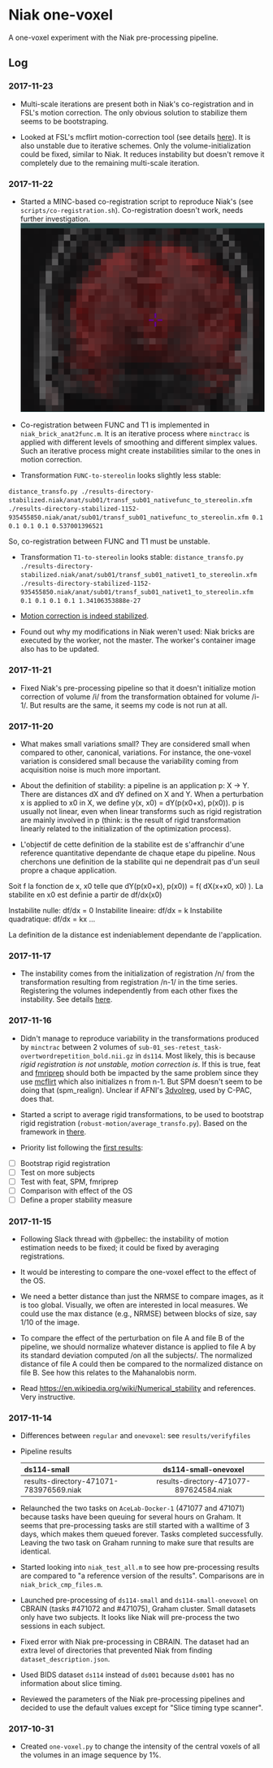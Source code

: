 # Niak one-voxel

A one-voxel experiment with the Niak pre-processing pipeline.

## Log

### 2017-11-23

* Multi-scale iterations are present both in Niak's co-registration
  and in FSL's motion correction. The only obvious solution to
  stabilize them seems to be bootstraping. 

* Looked at FSL's mcflirt motion-correction tool (see details
  [here](https://github.com/glatard/one-voxel/tree/master/mcflirt)). It
  is also unstable due to iterative schemes. Only the
  volume-initialization could be fixed, similar to Niak. It reduces
  instability but doesn't remove it completely due to the remaining
  multi-scale iteration.

### 2017-11-22

* Started a MINC-based co-registration script to reproduce Niak's (see
  `scripts/co-registration.sh`). Co-registration doesn't work, needs further investigation.
  ![failed-registration](https://github.com/glatard/one-voxel/raw/master/co-registration/failed.png)

* Co-registration between FUNC and T1 is implemented in
  `niak_brick_anat2func.m`. It is an iterative process where
  `minctracc` is applied with different levels of smoothing and
  different simplex values. Such an iterative process might create
  instabilities similar to the ones in motion correction. 

* Transformation `FUNC-to-stereolin` looks slightly less stable:

`
 distance_transfo.py ./results-directory-stabilized.niak/anat/sub01/transf_sub01_nativefunc_to_stereolin.xfm ./results-directory-stabilized-1152-935455850.niak/anat/sub01/transf_sub01_nativefunc_to_stereolin.xfm 0.1 0.1 0.1 0.1
0.537001396521
`

So, co-registration between FUNC and T1 must be unstable.

* Transformation `T1-to-stereolin` looks stable:
`
distance_transfo.py ./results-directory-stabilized.niak/anat/sub01/transf_sub01_nativet1_to_stereolin.xfm ./results-directory-stabilized-1152-935455850.niak/anat/sub01/transf_sub01_nativet1_to_stereolin.xfm 0.1 0.1 0.1 0.1
1.34106353888e-27
`

* [Motion correction is indeed
  stabilized](https://github.com/glatard/one-voxel/tree/master/stabilized-niak-motion-correction).

* Found out why my modifications in Niak weren't used: Niak bricks are
  executed by the worker, not the master. The worker's container image
  also has to be updated.

### 2017-11-21

* Fixed Niak's pre-processing pipeline so that it doesn't initialize
  motion correction of volume /i/ from the transformation obtained for
  volume /i-1/. But results are the same, it seems my code is not run at all.

### 2017-11-20

* What makes small variations small? They are considered small when
  compared to other, canonical, variations. For instance, the
  one-voxel variation is considered small because the variability
  coming from acquisition noise is much more important. 

* About the definition of stability: a pipeline is an application p: X
-> Y. There are distances dX and dY defined on X and Y. When a
perturbation x is applied to x0 in X, we define y(x, x0) = dY(p(x0+x),
p(x0)). p is usually not linear, even when linear transforms such as
rigid registration are mainly involved in p (think: is the result of
rigid transformation linearly related to the initialization of the
optimization process).

* L'objectif de cette definition de la stabilite est de s'affranchir
  d'une reference quantitative dependante de chaque etape du
  pipeline. Nous cherchons une definition de la stabilite qui
  ne dependrait pas d'un seuil propre a chaque application. 

Soit f la fonction de x, x0 telle que dY(p(x0+x), p(x0)) = f(  dX(x+x0, x0) ).
La stabilite en x0 est definie a partir de df/dx(x0)

Instabilite nulle: df/dx = 0
Instabilite lineaire: df/dx = k
Instabilite quadratique: df/dx = kx
...

La definition de la distance est indeniablement dependante de l'application.

### 2017-11-17

* The instability comes from the initialization of registration /n/
  from the transformation resulting from registration /n-1/ in the
  time series. Registering the volumes independently from each other
  fixes the instability. See details
  [here](https://github.com/glatard/one-voxel/tree/master/robust-motion).

### 2017-11-16

* Didn't manage to reproduce variability in the transformations
  produced by `minctrac` between 2 volumes of
  `sub-01_ses-retest_task-overtwordrepetition_bold.nii.gz` in
  `ds114`. Most likely, this is because *rigid registration is not
  unstable, motion correction is*. If this is true, feat and
  [fmriprep](http://fmriprep.readthedocs.io/en/stable/workflows.html)
  should both be impacted by the same problem since they use
  [mcflirt](https://fsl.fmrib.ox.ac.uk/fsl/fslwiki/MCFLIRT) which also
  initializes n from n-1. But SPM doesn't seem to be doing that
  (spm_realign). Unclear if AFNI's
  [3dvolreg](https://afni.nimh.nih.gov/pub/dist/doc/program_help/3dvolreg.html),
  used by C-PAC, does that.

* Started a script to average rigid transformations, to be used to bootstrap rigid registration (`robust-motion/average_transfo.py`). Based on the framework in [there](https://link.springer.com/chapter/10.1007%2F11866763_19?LI=true).

* Priority  list following the [first results](https://github.com/glatard/one-voxel/tree/master/results/verifyFiles):

- [ ] Bootstrap rigid registration
- [ ] Test on more subjects
- [ ] Test with feat, SPM, fmriprep
- [ ] Comparison with effect of the OS
- [ ] Define a proper stability measure

### 2017-11-15

* Following Slack thread with @pbellec: the instability of motion estimation needs to be fixed; it could be fixed by averaging registrations. 

* It would be interesting to compare the one-voxel effect to the effect of the OS.

* We need a better distance than just the NRMSE to compare images, as
  it is too global. Visually, we often are interested in local
  measures. We could use the max distance (e.g., NRMSE) between blocks
  of size, say 1/10 of the image. 

* To compare the effect of the perturbation on file A and
  file B of the pipeline, we should normalize whatever distance is
  applied to file A by its standard deviation computed /on all the
  subjects/. The normalized distance of file A could then be compared
  to the normalized distance on file B. See how this relates to the
  Mahanalobis norm.

* Read https://en.wikipedia.org/wiki/Numerical_stability and
  references. Very instructive.

### 2017-11-14

* Differences between `regular` and `onevoxel`: see `results/verifyfiles`

* Pipeline results

  | ds114-small | ds114-small-onevoxel |
  --------------|:--------------------:|
  | results-directory-471071-783976569.niak | results-directory-471077-897624584.niak |


* Relaunched the two tasks on `AceLab-Docker-1` (471077 and 471071)
  because tasks have been queuing for several hours on Graham. It
  seems that pre-processing tasks are still started with a walltime of
  3 days, which makes them queued forever. Tasks completed
  successfully. Leaving the two task on Graham running to make sure
  that results are identical.
* Started looking into `niak_test_all.m` to see how pre-processing
  results are compared to "a reference version of the
  results". Comparisons are in `niak_brick_cmp_files.m`.
* Launched pre-processing of `ds114-small` and `ds114-small-onevoxel`
  on CBRAIN (tasks #471072 and #471075), Graham cluster. Small
  datasets only have two subjects. It looks like Niak will pre-process
  the two sessions in each subject. 
* Fixed error with Niak pre-processing in CBRAIN. The dataset had an
  extra level of directories that prevented Niak from finding
  `dataset_description.json`.
* Used BIDS dataset `ds114` instead of `ds001` because `ds001` has no
  information about slice timing.
* Reviewed the parameters of the Niak pre-processing pipelines and
  decided to use the default values except for "Slice timing type
  scanner".

### 2017-10-31

* Created `one-voxel.py` to change the intensity of the central voxels
  of all the volumes in an image sequence by 1%.
